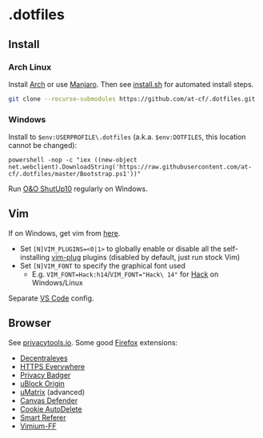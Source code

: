 # .dotfiles

## Install

### Arch Linux

Install [Arch](https://gist.github.com/at-cf/dea0e28850f9bc962c8db67a93d241c7) or use [Manjaro](https://manjaro.org/download/). Then see [install.sh](install.sh) for automated install steps.

```sh
git clone --recurse-submodules https://github.com/at-cf/.dotfiles.git
```

### Windows

Install to `$env:USERPROFILE\.dotfiles` (a.k.a. `$env:DOTFILES`, this location cannot be changed):

```posh
powershell -nop -c "iex ((new-object net.webclient).DownloadString('https://raw.githubusercontent.com/at-cf/.dotfiles/master/Bootstrap.ps1'))"
```

Run [O&O ShutUp10](https://www.oo-software.com/en/shutup10) regularly on Windows.

## Vim

If on Windows, get vim from [here](https://tuxproject.de/projects/vim/).

- Set `[N]VIM_PLUGINS=<0|1>` to globally enable or disable all the self-installing [vim-plug](https://github.com/junegunn/vim-plug) plugins (disabled by default, just run stock Vim)
- Set `[N]VIM_FONT` to specify the graphical font used
  - E.g. `VIM_FONT=Hack:h14`/`VIM_FONT="Hack\ 14"` for [Hack](https://sourcefoundry.org/hack/) on Windows/Linux

Separate [VS Code](https://gist.github.com/at-cf/2cad576de9f013c246f09bbae1d7a618) config.

## Browser

See [privacytools.io](https://www.privacytools.io/browsers/). Some good [Firefox](https://www.mozilla.org/en-US/firefox/new/) extensions:

- [Decentraleyes](https://addons.mozilla.org/en-US/firefox/addon/decentraleyes/)
- [HTTPS Everywhere](https://addons.mozilla.org/en-US/firefox/addon/https-everywhere/)
- [Privacy Badger](https://addons.mozilla.org/en-US/firefox/addon/privacy-badger17/)
- [uBlock Origin](https://addons.mozilla.org/en-US/firefox/addon/ublock-origin/)
- [uMatrix](https://addons.mozilla.org/en-US/firefox/addon/umatrix/) (advanced)
- [Canvas Defender](https://addons.mozilla.org/en-US/firefox/addon/no-canvas-fingerprinting/)
- [Cookie AutoDelete](https://addons.mozilla.org/en-US/firefox/addon/cookie-autodelete/)
- [Smart Referer](https://addons.mozilla.org/en-US/firefox/addon/smart-referer/)
- [Vimium-FF](https://addons.mozilla.org/en-US/firefox/addon/vimium-ff/)
